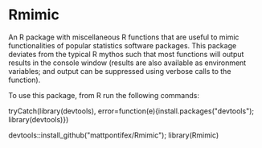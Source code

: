 # Rmimic
An R package with miscellaneous R functions that are useful to mimic functionalities of popular statistics software packages. This package deviates from the typical R mythos such that most functions will output results in the console window (results are also available as environment variables; and output can be suppressed using verbose calls to the function).

To use this package, from R run the following commands:

tryCatch(library(devtools), error=function(e){install.packages("devtools"); library(devtools)})

devtools::install_github("mattpontifex/Rmimic"); library(Rmimic)
